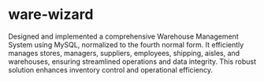 # ware-wizard
Designed and implemented a comprehensive Warehouse Management System using MySQL, normalized to the fourth normal form. It efficiently manages stores, managers, suppliers, employees, shipping, aisles, and warehouses, ensuring streamlined operations and data integrity. This robust solution enhances inventory control and operational efficiency.
